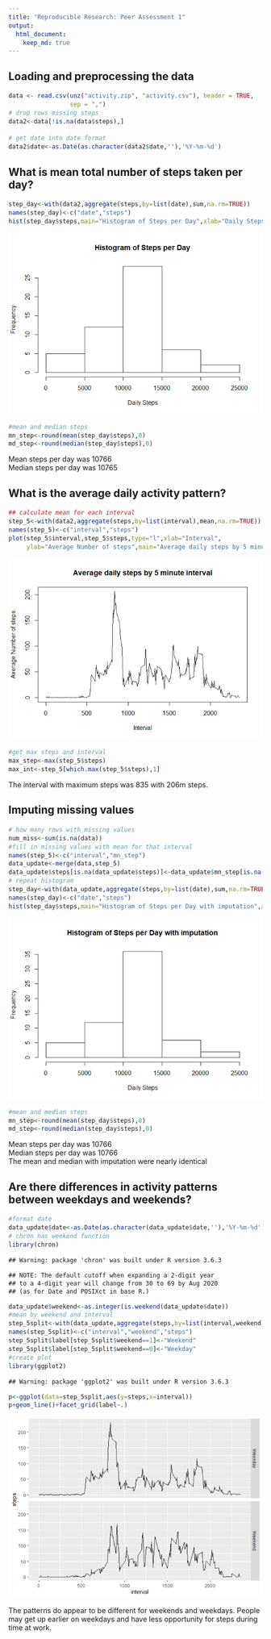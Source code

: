 ```yaml
---
title: "Reproducible Research: Peer Assessment 1"
output: 
  html_document:
    keep_md: true
---
```


## Loading and preprocessing the data

```r
data <- read.csv(unz("activity.zip", "activity.csv"), header = TRUE,
                 sep = ",") 
# drop rows missing steps
data2<-data[!is.na(data$steps),]

# get date into date format
data2$date<-as.Date(as.character(data2$date,''),'%Y-%m-%d')
```

## What is mean total number of steps taken per day?

```r
step_day<-with(data2,aggregate(steps,by=list(date),sum,na.rm=TRUE))
names(step_day)<-c("date","steps")
hist(step_day$steps,main="Histogram of Steps per Day",xlab="Daily Steps")
```

![](PA1_template_files/figure-html/unnamed-chunk-2-1.png)<!-- -->

```r
#mean and median steps
mn_step<-round(mean(step_day$steps),0)
md_step<-round(median(step_day$steps),0)
```
Mean steps per day was 10766  
Median steps per day was 10765  

## What is the average daily activity pattern?

```r
## calculate mean for each interval
step_5<-with(data2,aggregate(steps,by=list(interval),mean,na.rm=TRUE))
names(step_5)<-c("interval","steps")
plot(step_5$interval,step_5$steps,type="l",xlab="Interval",
     ylab="Average Number of steps",main="Average daily steps by 5 minute interval")
```

![](PA1_template_files/figure-html/unnamed-chunk-3-1.png)<!-- -->

```r
#get max steps and interval
max_step<-max(step_5$steps)
max_int<-step_5[which.max(step_5$steps),1]
```
The interval with maximum steps was 835 with 
206m steps.  

## Imputing missing values

```r
# how many rows with missing values
num_miss<-sum(is.na(data))
#fill in missing values with mean for that interval
names(step_5)<-c("interval","mn_step")
data_update<-merge(data,step_5)
data_update$steps[is.na(data_update$steps)]<-data_update$mn_step[is.na(data_update$steps)]
# repeat histogram
step_day<-with(data_update,aggregate(steps,by=list(date),sum,na.rm=TRUE))
names(step_day)<-c("date","steps")
hist(step_day$steps,main="Histogram of Steps per Day with imputation",xlab="Daily Steps")
```

![](PA1_template_files/figure-html/unnamed-chunk-4-1.png)<!-- -->

```r
#mean and median steps
mn_step<-round(mean(step_day$steps),0)
md_step<-round(median(step_day$steps),0)
```
Mean steps per day was 10766  
Median steps per day was 10766  
The mean and median with imputation were nearly identical  

## Are there differences in activity patterns between weekdays and weekends?


```r
#format date
data_update$date<-as.Date(as.character(data_update$date,''),'%Y-%m-%d')
# chron has weekend function
library(chron)
```

```
## Warning: package 'chron' was built under R version 3.6.3
```

```
## NOTE: The default cutoff when expanding a 2-digit year
## to a 4-digit year will change from 30 to 69 by Aug 2020
## (as for Date and POSIXct in base R.)
```

```r
data_update$weekend<-as.integer(is.weekend(data_update$date))
#mean by weekend and interval
step_5split<-with(data_update,aggregate(steps,by=list(interval,weekend),mean,na.rm=TRUE))
names(step_5split)<-c("interval","weekend","steps")
step_5split$label[step_5split$weekend==1]<-"Weekend"
step_5split$label[step_5split$weekend==0]<-"Weekday"
#create plot
library(ggplot2)
```

```
## Warning: package 'ggplot2' was built under R version 3.6.3
```

```r
p<-ggplot(data=step_5split,aes(y=steps,x=interval))
p+geom_line()+facet_grid(label~.)
```

![](PA1_template_files/figure-html/unnamed-chunk-5-1.png)<!-- -->
  
  
The patterns do appear to be different for weekends and weekdays. People may get up earlier on weekdays and have less opportunity for steps during time at work. 

